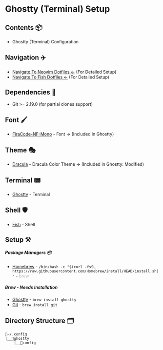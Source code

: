 # Ghostty (Terminal) Setup


## Contents 📦

- Ghostty (Terminal) Configuration

## Navigation ✈️

- [Navigate To Neovim Dotfiles <-](https://github.com/AndreM222/nvim) (For Detailed Setup)
- [Navigate To Fish Dotfiles <-](https://github.com/AndreM222/fish) (For Detailed Setup)

## Dependencies 📃

- Git >= 2.19.0 (for partial clones support)

## Font 🖌️

- [FiraCode-NF-Mono](https://www.nerdfonts.com/font-downloads) - Font -> (Included in Ghostty)

## Theme 🎭

- [Dracula](https://draculatheme.com/iterm) - Dracula Color Theme -> (Included in Ghostty: Modified)

## Terminal 📟

- [Ghostty](https://ghostty.org/) - Terminal

## Shell 🛡️

- [Fish](https://fishshell.com/) - Shell

## Setup ⚒️

##### Package Managers 📦

- [Homebrew](https://brew.sh/) - `/bin/bash -c "$(curl -fsSL https://raw.githubusercontent.com/Homebrew/install/HEAD/install.sh)"` - <span style="opacity:30%">brew</span>

##### Brew - Needs Installation

- [Ghostty](https://ghostty.org/) - `brew install ghostty`
- [Git](https://git-scm.com/) - `brew install git`

## Directory Structure 🗂️

```
📂~/.config
|__📂ghostty
    |__📄config
```
